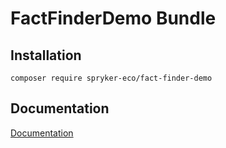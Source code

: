 # FactFinderDemo Bundle

## Installation

```
composer require spryker-eco/fact-finder-demo
```

## Documentation

[Documentation](https://spryker.github.io)
